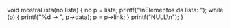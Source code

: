 void mostraLista(no lista) {
    no p = lista;
    printf("\nElementos da lista: ");
    while (p) {
        printf("%d -> ", p->data);
        p = p->link;
    }
    printf("NULL\n");
}
